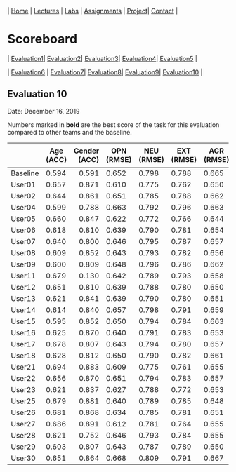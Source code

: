 
| [Home](../index.md) | [Lectures](../lectures.md) | [Labs](../labs.md) | [Assignments](../assignments.md) | [Project](../project.md)| [Contact](../contact.md) |


# Scoreboard

| [Evaluation1](evaluation1.md)| [Evaluation2](evaluation2.md)| [Evaluation3](evaluation3.md)| [Evaluation4](evaluation4.md)| [Evaluation5](evaluation5.md) | 

| [Evaluation6](evaluation6.md) | [Evaluation7](evaluation7.md)| [Evaluation8](evaluation8.md)| [Evaluation9](evaluation9.md)| [Evaluation10](evaluation10.md) | 

## Evaluation 10

Date: December 16, 2019

Numbers marked in **bold** are the best score of the task for this evaluation compared to other teams and the baseline.

|       | Age (ACC) | Gender (ACC) | OPN (RMSE) | NEU (RMSE) | EXT (RMSE) | AGR (RMSE) | CON (RMSE) | Full Grade |  Rank 🏆|
|-------|--------------|----------:|------------|------------|------------|------------|------------|------------|-------|
| Baseline|0.594|0.591|0.652|0.798|0.788|0.665|0.734|-||
| User01 |0.657|0.871|0.610|0.775|0.762|0.650|0.708|✅||
| User02 |0.644|0.861|0.651|0.785|0.788|0.662|0.730|||
| User04 |0.599|0.788|0.663|0.792|0.796|0.663|0.726|||
| User05 |0.660|0.847|0.622|0.772|0.766|0.644|0.700|✅||
| User06 |0.618|0.810|0.639|0.790|0.781|0.654|0.711|✅||
| User07 |0.640|0.800|0.646|0.795|0.787|0.657|0.721|✅||
| User08 |0.609|0.852|0.643|0.793|0.782|0.656|0.713|✅||
| User09 |0.600|0.809|0.648|0.796|0.786|0.662|0.726|✅||
| User11 |0.679|0.130|0.642|0.789|0.793|0.658|0.717|||
| User12 |0.651|0.810|0.639|0.788|0.780|0.650|0.712|✅||
| User13 |0.621|0.841|0.639|0.790|0.780|0.651|0.713|✅||
| User14 |0.614|0.840|0.657|0.798|0.791|0.659|0.726|||
| User15 |0.595|0.852|0.650|0.794|0.784|0.663|0.727|✅||
| User16 |0.625|0.870|0.640|0.791|0.783|0.653|0.714|✅||
| User17 |0.678|0.807|0.643|0.794|0.780|0.657|0.717|✅||
| User18 |0.628|0.812|0.650|0.790|0.782|0.661|0.730|✅||
| User21 |0.694|0.883|0.609|0.775|0.761|0.655|0.704|✅||
| User22 |0.656|0.870|0.651|0.794|0.783|0.657|0.722|✅||
| User23 |0.621|0.837|0.627|0.788|0.772|0.653|0.709|✅||
| User25 |0.679|0.881|0.640|0.789|0.785|0.648|0.721|✅||
| User26 |0.681|0.868|0.634|0.785|0.781|0.651|0.710|✅||
| User27 |0.686|0.891|0.612|0.781|0.764|0.655|0.703|✅||
| User28 |0.621|0.752|0.646|0.793|0.784|0.655|0.720|✅||
| User29 |0.603|0.807|0.643|0.787|0.789|0.650|0.724||
| User30 |0.651|0.864|0.668|0.809|0.791|0.667|0.711||
